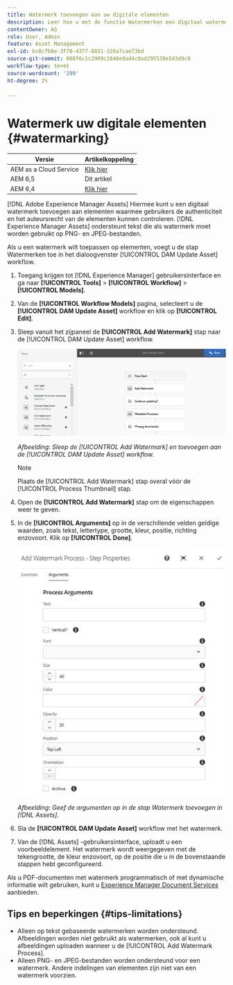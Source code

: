 ```yaml
---
title: Watermerk toevoegen aan uw digitale elementen
description: Leer hoe u met de functie Watermerken een digitaal watermerk aan elementen kunt toevoegen.
contentOwner: AG
role: User, Admin
feature: Asset Management
exl-id: bc0cfb0e-3f70-4377-8831-326a7cae73bd
source-git-commit: 068f6c1c2909c2840e9ad4c0ad295538e543d9c9
workflow-type: tm+mt
source-wordcount: '299'
ht-degree: 2%

---
```


# Watermerk uw digitale elementen {#watermarking}

| Versie | Artikelkoppeling |
| -------- | ---------------------------- |
| AEM as a Cloud Service | [Klik hier](https://experienceleague.adobe.com/docs/experience-manager-cloud-service/content/assets/manage/watermark-assets.html?lang=en) |
| AEM 6,5 | Dit artikel |
| AEM 6,4 | [Klik hier](https://experienceleague.adobe.com/docs/experience-manager-64/assets/administer/watermarking.html?lang=en) |

[!DNL Adobe Experience Manager Assets] Hiermee kunt u een digitaal watermerk toevoegen aan elementen waarmee gebruikers de authenticiteit en het auteursrecht van de elementen kunnen controleren. [!DNL Experience Manager Assets] ondersteunt tekst die als watermerk moet worden gebruikt op PNG- en JPEG-bestanden.

Als u een watermerk wilt toepassen op elementen, voegt u de stap Watermerken toe in het dialoogvenster [!UICONTROL DAM Update Asset] workflow.

1. Toegang krijgen tot [!DNL Experience Manager] gebruikersinterface en ga naar **[!UICONTROL Tools]** > **[!UICONTROL Workflow]** > **[!UICONTROL Models]**.
1. Van de **[!UICONTROL Workflow Models]** pagina, selecteert u de **[!UICONTROL DAM Update Asset]** workflow en klik op **[!UICONTROL Edit]**.

1. Sleep vanuit het zijpaneel de **[!UICONTROL Add Watermark]** stap naar de [!UICONTROL DAM Update Asset] workflow.

   ![Sleep de [!UICONTROL Add Watermark] en toevoegen aan de [!UICONTROL DAM Update Asset] werkstroom](assets/add_watermark_step_aem_assets.png)

   *Afbeelding: Sleep de [!UICONTROL Add Watermark] en toevoegen aan de [!UICONTROL DAM Update Asset] workflow.*

   >[!NOTE]
   >
   >Plaats de [!UICONTROL Add Watermark] stap overal vóór de [!UICONTROL Process Thumbnail] stap.

1. Open de **[!UICONTROL Add Watermark]** stap om de eigenschappen weer te geven.
1. In de **[!UICONTROL Arguments]** op in de verschillende velden geldige waarden, zoals tekst, lettertype, grootte, kleur, positie, richting enzovoort. Klik op **[!UICONTROL Done]**.

   ![Geef de argumenten op in de stap Watermerk toevoegen in [!DNL Assets]](assets/arguments_add_watermark_aem_assets.png)

   *Afbeelding: Geef de argumenten op in de stap Watermerk toevoegen in [!DNL Assets].*

1. Sla de **[!UICONTROL DAM Update Asset]** workflow met het watermerk.
1. Van de [!DNL Assets] -gebruikersinterface, uploadt u een voorbeeldelement. Het watermerk wordt weergegeven met de tekengrootte, de kleur enzovoort, op de positie die u in de bovenstaande stappen hebt geconfigureerd.

Als u PDF-documenten met watermerk programmatisch of met dynamische informatie wilt gebruiken, kunt u [Experience Manager Document Services](/help/forms/using/overview-aem-document-services.md) aanbieden.

## Tips en beperkingen {#tips-limitations}

* Alleen op tekst gebaseerde watermerken worden ondersteund. Afbeeldingen worden niet gebruikt als watermerken, ook al kunt u afbeeldingen uploaden wanneer u de [!UICONTROL Add Watermark Process].
* Alleen PNG- en JPEG-bestanden worden ondersteund voor een watermerk. Andere indelingen van elementen zijn niet van een watermerk voorzien.
